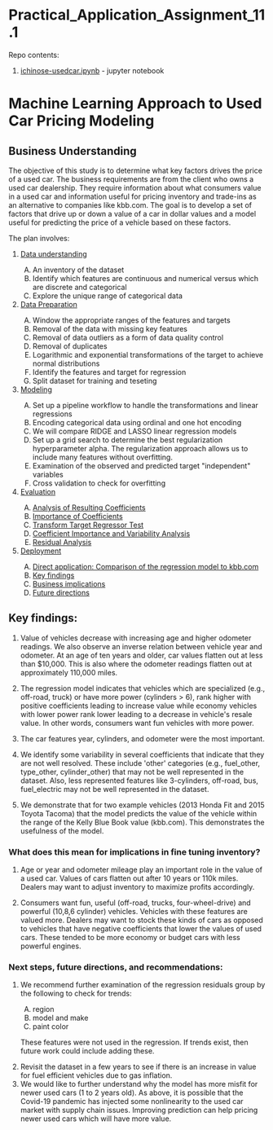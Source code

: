 # Practical_Application_Assignment_11.1

Repo contents:
1. [ichinose-usedcar.ipynb](ichinose-usedcar.ipynb) - jupyter notebook

# Machine Learning Approach to Used Car Pricing Modeling

## Business Understanding

The objective of this study is to determine what key factors drives the price of a used car. The business requirements are from the client who owns a used car dealership. They require information about what consumers value in a used car and information useful for pricing inventory and trade-ins as an alternative to companies like kbb.com. The goal is to develop a set of factors that drive up or down a value of a car in dollar values and a model useful for predicting the price of a vehicle based on these factors.

The plan involves:

<ol type="1">
    <li><a href="#dataunderstanding">Data understanding</a></li>
    <ol type="A">
        <li>An inventory of the dataset</li>
        <li>Identify which features are continuous and numerical versus which are discrete and categorical</li>
        <li>Explore the unique range of categorical data</li>
    </ol>

<li><a href="#datapreparation">Data Preparation</a></li>
    <ol type="A">
        <li>Window the appropriate ranges of the features and targets</li>
        <li>Removal of the data with missing key features</li>
        <li>Removal of data outliers as a form of data quality control</li> 
        <li>Removal of duplicates</li> 
        <li>Logarithmic and exponential transformations of the target to achieve normal distributions</li>
        <li>Identify the features and target for regression</li>
        <li>Split dataset for training and teseting</li>
    </ol>
    
<li><a href="#modeling">Modeling</a></li>
    <ol type="A">
        <li>Set up a pipeline workflow to handle the transformations and linear regressions</li>
        <li>Encoding categorical data using ordinal and one hot encoding</li>
        <li>We will compare RIDGE and LASSO linear regression models</li>
        <li>Set up a grid search to determine the best regularization hyperparameter alpha. The regularization approach allows us to include many features without overfitting.</li>
        <li>Examination of the observed and predicted target "independent" variables</li>
        <li>Cross validation to check for overfitting</li>
    </ol>
<li><a href="#evaluation">Evaluation</a></li>
    <ol type="A">
        <li><a href="#coefficients">Analysis of Resulting Coefficients</a></li>
        <li><a href="#importance">Importance of Coefficients</a></li>
        <li><a href="#transform">Transform Target Regressor Test</a></li>
        <li><a href="#variability">Coefficient Importance and Variability Analysis</a></li>
        <li><a href="#residualanalysis">Residual Analysis</a></li>
    </ol>
        
 <li><a href="#deployment">Deployment</a></li>
    <ol type="A">
        <li><a href="#direct">Direct application: Comparison of the regression model to kbb.com</li> 
        <li><a href="#keyfindings">Key findings</a></li>
        <li><a href="#implications">Business implications</a></li>
        <li><a href="#future">Future directions</a></li>
    </ol>
</ol>

## Key findings:

1. Value of vehicles decrease with increasing age and higher odometer readings. We also observe an inverse relation between vehicle year and odometer. At an age of ten years and older, car values flatten out at less than $10,000. This is also where the odometer readings flatten out at approximately 110,000 miles.

2. The regression model indicates that vehicles which are specialized (e.g., off-road, truck) or have more power (cylinders > 6), rank higher with positive coefficients leading to increase value while economy vehicles with lower power rank lower leading to a decrease in vehicle's resale value. In other words, consumers want fun vehicles with more power. 

3. The car features year, cylinders, and odometer were the most important.

4. We identify some variability in several coefficients that indicate that they are not well resolved. These include 'other' categories (e.g., fuel_other, type_other, cylinder_other) that may not be well represented in the dataset. Also, less represented features like 3-cylinders, off-road, bus, fuel_electric may not be well represented in the dataset.

5. We demonstrate that for two example vehicles (2013 Honda Fit and 2015 Toyota Tacoma) that the model predicts the value of the vehicle within the range of the Kelly Blue Book value (kbb.com). This demonstrates the usefulness of the model.

### What does this mean for implications in fine tuning inventory?

1. Age or year and odometer mileage play an important role in the value of a used car. Values of cars flatten out after 10 years or 110k miles. Dealers may want to adjust inventory to maximize profits accordingly.

2. Consumers want fun, useful (off-road, trucks, four-wheel-drive) and powerful (10,8,6 cylinder) vehicles. Vehicles with these features are valued more. Dealers may want to stock these kinds of cars as opposed to vehicles that have negative coefficients that lower the values of used cars. These tended to be more economy or budget cars with less powerful engines.

### Next steps, future directions, and recommendations:

<ol type="1">
<li>We recommend further examination of the regression residuals group by the following to check for trends:</li>

<ol type="A">
<li>region</li>
<li>model and make</li>
<li>paint color</li>
</ol>

<P>These features were not used in the regression. If trends exist, then future work could include adding these.</P>

<li>Revisit the dataset in a few years to see if there is an increase in value for fuel efficient vehicles due to gas inflation.</li>

<li>We would like to further understand why the model has more misfit for newer used cars (1 to 2 years old). As above, it is possible that the Covid-19 pandemic has injected some nonlinearity to the used car market with supply chain issues.  Improving prediction can help pricing newer used cars which will have more value.</li>

</ol>
